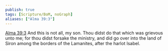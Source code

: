 ```yaml
---
publish: true
tags: [Scripture/BoM, noGraph]
aliases: ["Alma 39:3"]
---
```

[Alma 39:3](https://churchofjesuschrist.org/study/scriptures/bofm/alma/39?lang=eng&id=p3#p3) And this is not all, my son. Thou didst do that which was grievous unto me; for thou didst forsake the ministry, and did go over into the land of Siron among the borders of the Lamanites, after the harlot Isabel.
